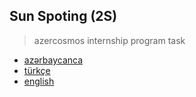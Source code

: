 ## Sun Spoting (2S)
> azercosmos internship program task

* [azərbaycanca](/2S/lang/az.md)
* [türkçe](/2S/lang/tr.md)
* [english](/2S/lang/en.md)
